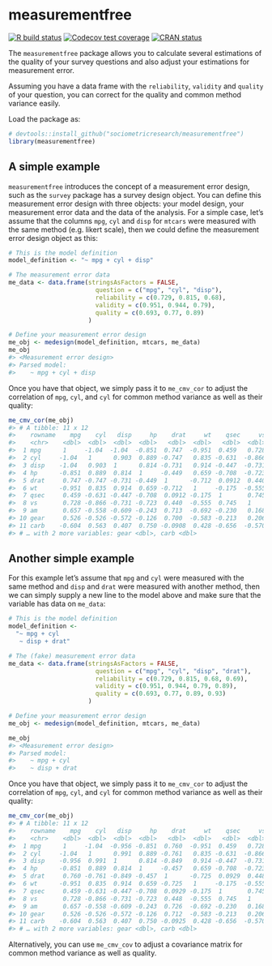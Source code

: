 
<!-- README.md is generated from README.Rmd. Please edit that file -->

# measurementfree

<!-- badges: start -->

[![R build
status](https://github.com/sociometricresearch/measurementfree/workflows/R-CMD-check/badge.svg)](https://github.com/sociometricresearch/measurementfree/actions)
[![Codecov test
coverage](https://codecov.io/gh/sociometricresearch/measurementfree/branch/master/graph/badge.svg)](https://codecov.io/gh/sociometricresearch/measurementfree?branch=master)
[![CRAN
status](https://www.r-pkg.org/badges/version/measurementfree)](https://cran.r-project.org/package=measurementfree)
<!-- badges: end -->

The `measurementfree` package allows you to calculate several
estimations of the quality of your survey questions and also adjust your
estimations for measurement error.

Assuming you have a data frame with the `reliability`, `validity` and
`quality` of your question, you can correct for the quality and common
method variance easily.

Load the package as:

``` r
# devtools::install_github("sociometricresearch/measurementfree")
library(measurementfree)
```

## A simple example

`measurementfree` introduces the concept of a measurement error design,
such as the `survey` package has a survey design object. You can define
this measurement error design with three objects: your model design,
your measurement error data and the data of the analysis. For a simple
case, let’s assume that the columns `mpg`, `cyl` and `disp` for `mtcars`
were measured with the same method (e.g. likert scale), then we could
define the measurement error design object as this:

``` r
# This is the model definition
model_definition <- "~ mpg + cyl + disp"

# The measurement error data
me_data <- data.frame(stringsAsFactors = FALSE,
                        question = c("mpg", "cyl", "disp"),
                        reliability = c(0.729, 0.815, 0.68),
                        validity = c(0.951, 0.944, 0.79),
                        quality = c(0.693, 0.77, 0.89)
                      )

# Define your measurement error design
me_obj <- medesign(model_definition, mtcars, me_data)
me_obj
#> <Measurement error design>
#> Parsed model:
#>    ~ mpg + cyl + disp
```

Once you have that object, we simply pass it to `me_cmv_cor` to adjust
the correlation of `mpg`, `cyl`, and `cyl` for common method variance as
well as their quality:

``` r
me_cmv_cor(me_obj)
#> # A tibble: 11 x 12
#>    rowname    mpg    cyl   disp     hp    drat     wt    qsec     vs      am
#>    <chr>    <dbl>  <dbl>  <dbl>  <dbl>   <dbl>  <dbl>   <dbl>  <dbl>   <dbl>
#>  1 mpg      1     -1.04  -1.04  -0.851  0.747  -0.951  0.459   0.728  0.657 
#>  2 cyl     -1.04   1      0.903  0.889 -0.747   0.835 -0.631  -0.866 -0.558 
#>  3 disp    -1.04   0.903  1      0.814 -0.731   0.914 -0.447  -0.731 -0.609 
#>  4 hp      -0.851  0.889  0.814  1     -0.449   0.659 -0.708  -0.723 -0.243 
#>  5 drat     0.747 -0.747 -0.731 -0.449  1      -0.712  0.0912  0.440  0.713 
#>  6 wt      -0.951  0.835  0.914  0.659 -0.712   1     -0.175  -0.555 -0.692 
#>  7 qsec     0.459 -0.631 -0.447 -0.708  0.0912 -0.175  1       0.745 -0.230 
#>  8 vs       0.728 -0.866 -0.731 -0.723  0.440  -0.555  0.745   1      0.168 
#>  9 am       0.657 -0.558 -0.609 -0.243  0.713  -0.692 -0.230   0.168  1     
#> 10 gear     0.526 -0.526 -0.572 -0.126  0.700  -0.583 -0.213   0.206  0.794 
#> 11 carb    -0.604  0.563  0.407  0.750 -0.0908  0.428 -0.656  -0.570  0.0575
#> # … with 2 more variables: gear <dbl>, carb <dbl>
```

## Another simple example

For this example let’s assume that `mpg` and `cyl` were measured with
the same method and `disp` and `drat` were measured with another method,
then we can simply supply a new line to the model above and make sure
that the variable has data on `me_data`:

``` r
# This is the model definition
model_definition <-
  "~ mpg + cyl
   ~ disp + drat"

# The (fake) measurement error data
me_data <- data.frame(stringsAsFactors = FALSE,
                        question = c("mpg", "cyl", "disp", "drat"),
                        reliability = c(0.729, 0.815, 0.68, 0.69),
                        validity = c(0.951, 0.944, 0.79, 0.89),
                        quality = c(0.693, 0.77, 0.89, 0.93)
                      )

# Define your measurement error design
me_obj <- medesign(model_definition, mtcars, me_data)

me_obj
#> <Measurement error design>
#> Parsed model:
#>    ~ mpg + cyl
#>    ~ disp + drat
```

Once you have that object, we simply pass it to `me_cmv_cor` to adjust
the correlation of `mpg`, `cyl`, and `cyl` for common method variance as
well as their quality:

``` r
me_cmv_cor(me_obj)
#> # A tibble: 11 x 12
#>    rowname    mpg    cyl   disp     hp    drat     wt    qsec     vs      am
#>    <chr>    <dbl>  <dbl>  <dbl>  <dbl>   <dbl>  <dbl>   <dbl>  <dbl>   <dbl>
#>  1 mpg      1     -1.04  -0.956 -0.851  0.760  -0.951  0.459   0.728  0.657 
#>  2 cyl     -1.04   1      0.991  0.889 -0.761   0.835 -0.631  -0.866 -0.558 
#>  3 disp    -0.956  0.991  1      0.814 -0.849   0.914 -0.447  -0.731 -0.609 
#>  4 hp      -0.851  0.889  0.814  1     -0.457   0.659 -0.708  -0.723 -0.243 
#>  5 drat     0.760 -0.761 -0.849 -0.457  1      -0.725  0.0929  0.448  0.726 
#>  6 wt      -0.951  0.835  0.914  0.659 -0.725   1     -0.175  -0.555 -0.692 
#>  7 qsec     0.459 -0.631 -0.447 -0.708  0.0929 -0.175  1       0.745 -0.230 
#>  8 vs       0.728 -0.866 -0.731 -0.723  0.448  -0.555  0.745   1      0.168 
#>  9 am       0.657 -0.558 -0.609 -0.243  0.726  -0.692 -0.230   0.168  1     
#> 10 gear     0.526 -0.526 -0.572 -0.126  0.712  -0.583 -0.213   0.206  0.794 
#> 11 carb    -0.604  0.563  0.407  0.750 -0.0925  0.428 -0.656  -0.570  0.0575
#> # … with 2 more variables: gear <dbl>, carb <dbl>
```

Alternatively, you can use `me_cmv_cov` to adjust a covariance matrix
for common method variance as well as quality.
